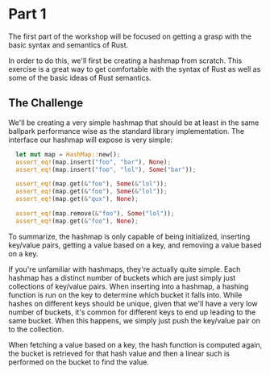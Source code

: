 # Part 1

The first part of the workshop will be focused on getting a grasp with the basic
syntax and semantics of Rust.

In order to do this, we'll first be creating a hashmap from scratch. This
exercise is a great way to get comfortable with the syntax of Rust as well as
some of the basic ideas of Rust semantics.

## The Challenge

We'll be creating a very simple hashmap that should be at least in the same
ballpark performance wise as the standard library implementation. The interface
our hashmap will expose is very simple:

```rust
  let mut map = HashMap::new();
  assert_eq!(map.insert("foo", "bar"), None);
  assert_eq!(map.insert("foo", "lol"), Some("bar"));

  assert_eq!(map.get(&"foo"), Some(&"lol"));
  assert_eq!(map.get(&"foo"), Some(&"lol"));
  assert_eq!(map.get(&"qux"), None);

  assert_eq!(map.remove(&"foo"), Some("lol"));
  assert_eq!(map.get(&"foo"), None);
```

To summarize, the hashmap is only capable of being initialized, inserting key/value
pairs, getting a value based on a key, and removing a value based on a key.

If you're unfamiliar with hashmaps, they're actually quite simple. Each hashmap
has a distinct number of buckets which are just simply just collections of
key/value pairs. When inserting into a hashmap, a hashing function is run on the
key to determine which bucket it falls into. While hashes on different keys
should be unique, given that we'll have a very low number of buckets, it's
common for different keys to end up leading to the same bucket. When this
happens, we simply just push the key/value pair on to the collection.

When fetching a value based on a key, the hash function is computed again, the
bucket is retrieved for that hash value and then a linear such is performed on
the bucket to find the value.
